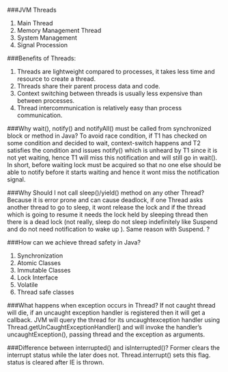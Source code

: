 ###JVM Threads
1. Main Thread
2. Memory Management Thread
3. System Management
4. Signal Procession

###Benefits of Threads:
1. Threads are lightweight compared to processes, it takes less time and resource to create a thread.
2. Threads share their parent process data and code.
3. Context switching between threads is usually less expensive than between processes.
4. Thread intercommunication is relatively easy than process communication.

###Why wait(), notify() and notifyAll() must be called from synchronized block or method in Java?
To avoid race condition, if T1 has checked on some condition and decided to wait, context-switch happens and T2 satisfies the condition and issues notify() which is unheard by T1 since it is not yet waiting, hence T1 will miss this notification and will still go in wait(). In short, before waiting lock must be acquired so that no one else should be able to notify before it starts waiting and hence it wont miss the notification signal.

###Why Should I not call sleep()/yield() method on any other Thread?
Because it is error prone and can cause deadlock, if one Thread asks another thread to go to sleep, it wont release the lock and if the thread which is going to resume it needs the lock held by sleeping thread then there is a dead lock (not really, sleep do not sleep indefinitely like Suspend and do not need notification to wake up ). Same reason with Suspend. ?

###How can we achieve thread safety in Java?
1. Synchronization
2. Atomic Classes
3. Immutable Classes
4. Lock Interface
5. Volatile
6. Thread safe classes

###What happens when exception occurs in Thread?
If not caught thread will die, if an uncaught exception handler is registered then it will get a callback. JVM will query the thread for its uncaughtexception handler using Thread.getUnCaughtExceptionHandler() and will invoke the handler’s uncaughtException(), passing thread and the exception as arguments.

###Difference between interrupted() and isInterrupted()?
Former clears the interrupt status while the later does not.
Thread.interrupt() sets this flag.
status is cleared after IE is thrown.

